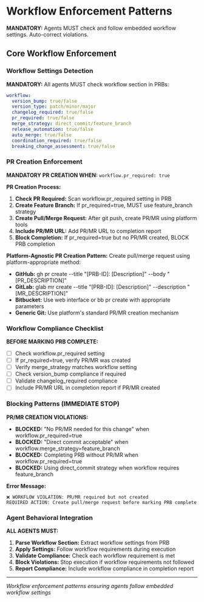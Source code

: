 # Workflow Enforcement Patterns

**MANDATORY:** Agents MUST check and follow embedded workflow settings. Auto-correct violations.

## Core Workflow Enforcement

### Workflow Settings Detection
**MANDATORY:** All agents MUST check workflow section in PRBs:

```yaml
workflow:
  version_bump: true/false
  version_type: patch/minor/major
  changelog_required: true/false
  pr_required: true/false
  merge_strategy: direct_commit/feature_branch
  release_automation: true/false
  auto_merge: true/false
  coordination_required: true/false
  breaking_change_assessment: true/false
```

### PR Creation Enforcement

**MANDATORY PR CREATION WHEN:** `workflow.pr_required: true`

**PR Creation Process:**
1. **Check PR Required:** Scan workflow.pr_required setting in PRB
2. **Create Feature Branch:** If pr_required=true, MUST use feature_branch strategy
3. **Create Pull/Merge Request:** After git push, create PR/MR using platform tools
4. **Include PR/MR URL:** Add PR/MR URL to completion report
5. **Block Completion:** If pr_required=true but no PR/MR created, BLOCK PRB completion

**Platform-Agnostic PR Creation Pattern:**
Create pull/merge request using platform-appropriate method:
- **GitHub:** gh pr create --title "[PRB-ID]: [Description]" --body "[PR_DESCRIPTION]"
- **GitLab:** glab mr create --title "[PRB-ID]: [Description]" --description "[MR_DESCRIPTION]"
- **Bitbucket:** Use web interface or bb pr create with appropriate parameters
- **Generic Git:** Use platform's standard PR/MR creation mechanism

### Workflow Compliance Checklist

**BEFORE MARKING PRB COMPLETE:**
- ☐ Check workflow.pr_required setting
- ☐ If pr_required=true, verify PR/MR was created
- ☐ Verify merge_strategy matches workflow setting
- ☐ Check version_bump compliance if required
- ☐ Validate changelog_required compliance
- ☐ Include PR/MR URL in completion report if PR/MR created

### Blocking Patterns (IMMEDIATE STOP)

**PR/MR CREATION VIOLATIONS:**
- **BLOCKED:** "No PR/MR needed for this change" when workflow.pr_required=true
- **BLOCKED:** "Direct commit acceptable" when workflow.merge_strategy=feature_branch
- **BLOCKED:** Completing PRB without PR/MR when workflow.pr_required=true
- **BLOCKED:** Using direct_commit strategy when workflow requires feature_branch

**Error Message:**
```
❌ WORKFLOW VIOLATION: PR/MR required but not created
REQUIRED ACTION: Create pull/merge request before marking PRB complete
```

### Agent Behavioral Integration

**ALL AGENTS MUST:**
1. **Parse Workflow Section:** Extract workflow settings from PRB
2. **Apply Settings:** Follow workflow requirements during execution
3. **Validate Compliance:** Check each workflow requirement is met
4. **Block Violations:** Stop execution if workflow requirements not followed
5. **Report Compliance:** Include workflow compliance in completion report

---
*Workflow enforcement patterns ensuring agents follow embedded workflow settings*